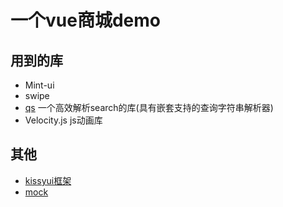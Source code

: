 # 一个vue商城demo

## 用到的库

- Mint-ui
- swipe
- [qs](https://github.com/ljharb/qs) 一个高效解析search的库(具有嵌套支持的查询字符串解析器)
- Velocity.js js动画库



## 其他

- [kissyui框架](http://docs.kissyui.com/)
- [mock](http://mockjs.com/examples.html#Number)